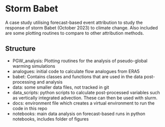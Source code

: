 # Storm Babet

A case study utilising forecast-based event attribution to study the response of storm Babet (October 2023) to climate change. Also included are some plotting routines to compare to other attribution methods.

## Structure
- PGW_analysis: Plotting routines for the analysis of pseudo-global warming simulations
- analogues: initial code to calculate flow analogues from ERA5
- babet: Contains classes and functions that are used in the data post-processing and analysis
- data: some smaller data files, not tracked in git
- data_scripts: python scripts to calculate post-processed variables such as vertically integrated advection. These can then be used with slurm.
- docs: environment file which creates a virtual environment to run the code in this repo
- notebooks: main data analysis on forecast-based runs in python notebooks, includes folder of figures
